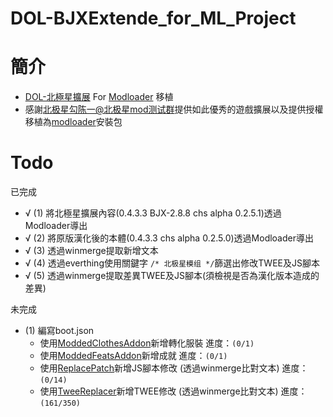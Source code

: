# DOL-BJXExtende_for_ML_Project
# 簡介
* [DOL-北極星擴展][bjx] For [Modloader][ml] 移植
* 感謝[北极星勾陈一@北极星mod测试群][bjx]提供如此優秀的遊戲擴展以及提供授權移植為[modloader][ml]安裝包
# Todo
已完成
* √ (1) 將北極星擴展內容(0.4.3.3 BJX-2.8.8 chs alpha 0.2.5.1)透過Modloader導出
* √ (2) 將原版漢化後的本體(0.4.3.3 chs alpha 0.2.5.0)透過Modloader導出
* √ (3) 透過winmerge提取新增文本
* √ (4) 透過everthing使用關鍵字 `/* 北极星模组 */`篩選出修改TWEE及JS腳本
* √ (5) 透過winmerge提取差異TWEE及JS腳本(須檢視是否為漢化版本造成的差異)  

未完成
* (1) 編寫boot.json
    * 使用[ModdedClothesAddon][ca]新增轉化服裝 進度：`(0/1)`
    * 使用[ModdedFeatsAddon][fa]新增成就 進度：`(0/1)`
    * 使用[ReplacePatch][RP]新增JS腳本修改 (透過winmerge比對文本) 進度：`(0/14)`
    * 使用[TweeReplacer][tr]新增TWEE修改 (透過winmerge比對文本) 進度：`(161/350)`




[ml]:https://github.com/Lyoko-Jeremie/sugarcube-2-ModLoader
[bjx]:https://github.com/cphxj123/Dol-BJX-Ex
[RP]:https://github.com/Lyoko-Jeremie/Degrees-of-Lewdity_Mod_ReplacePatch
[tr]:https://github.com/Lyoko-Jeremie/Degrees-of-Lewdity_Mod_TweeReplacer
[ca]:https://github.com/Lyoko-Jeremie/DoL_ModdedClothesAddon
[fa]:https://github.com/Lyoko-Jeremie/DoL_ModdedFeatsAddon
